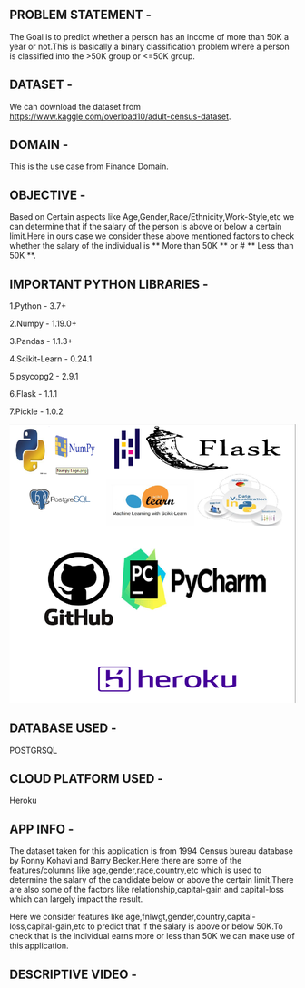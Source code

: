 ## PROBLEM STATEMENT - 

The Goal is to predict whether a person has an income of more than 50K a year or not.This is basically a binary classification problem where a person is classified into the >50K group or <=50K group.


## DATASET - 

We can download the dataset from https://www.kaggle.com/overload10/adult-census-dataset.


## DOMAIN -

This is the use case from Finance Domain.


## OBJECTIVE - 

Based on Certain aspects like Age,Gender,Race/Ethnicity,Work-Style,etc we can determine that if the salary of the person is above or below a certain limit.Here in ours case we consider these above mentioned factors to check whether the salary of the individual is ** More than 50K ** or # ** Less than 50K **.


## IMPORTANT PYTHON LIBRARIES - 

1.Python - 3.7+

2.Numpy  - 1.19.0+

3.Pandas - 1.1.3+

4.Scikit-Learn - 0.24.1

5.psycopg2 - 2.9.1

6.Flask - 1.1.1

7.Pickle - 1.0.2

![alt text](https://github.com/AdityarajChaudhari/SalaryCensus/blob/main/Screenshot%20(224).png)


## DATABASE USED - 

POSTGRSQL


## CLOUD PLATFORM USED - 

Heroku


## APP INFO - 

The dataset taken for this application is from 1994 Census bureau database by Ronny Kohavi and Barry Becker.Here there are some of the features/columns like age,gender,race,country,etc which is used to determine the salary of the candidate below or above the certain limit.There are also some of the factors like relationship,capital-gain and capital-loss which can largely impact the result.

Here we consider features like age,fnlwgt,gender,country,capital-loss,capital-gain,etc to predict that if the salary is above or below 50K.To check that is the individual earns more or less than 50K we can make use of this application.


## DESCRIPTIVE VIDEO - 


